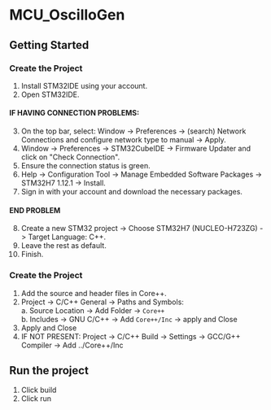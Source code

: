 # MCU_OscilloGen

## Getting Started

### Create the Project
1. Install STM32IDE using your account.
2. Open STM32IDE.

#### IF HAVING CONNECTION PROBLEMS:
3. On the top bar, select: Window -> Preferences -> (search) Network Connections and configure network type to manual -> Apply.
4. Window -> Preferences -> STM32CubeIDE -> Firmware Updater and click on "Check Connection".
5. Ensure the connection status is green.
6. Help -> Configuration Tool -> Manage Embedded Software Packages -> STM32H7 1.12.1 -> Install.
7. Sign in with your account and download the necessary packages.
#### END PROBLEM
8. Create a new STM32 project -> Choose STM32H7 (NUCLEO-H723ZG) -> Target Language: C++.
9. Leave the rest as default.
10. Finish.

### Create the Project
1. Add the source and header files in Core++.
2. Project -> C/C++ General -> Paths and Symbols: <br>
    a. Source Location -> Add Folder -> ``Core++`` <br>
    b. Includes -> GNU C/C++ -> Add ``Core++/Inc`` -> apply and Close <br>
3. Apply and Close
4. IF NOT PRESENT: Project -> C/C++ Build -> Settings -> GCC/G++ Compiler -> Add ../Core++/Inc

## Run the project
1. Click build
2. Click run